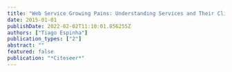 ```yaml
---
title: "Web Service Growing Pains: Understanding Services and Their Clients"
date: 2015-01-01
publishDate: 2022-02-02T11:10:01.856255Z
authors: ["Tiago Espinha"]
publication_types: ["2"]
abstract: ""
featured: false
publication: "*Citeseer*"
---
```


